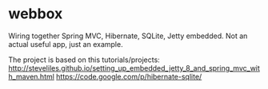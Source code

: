 webbox
======

Wiring together Spring MVC, Hibernate, SQLite, Jetty embedded.
Not an actual useful app, just an example.

The project is based on this tutorials/projects:
<http://steveliles.github.io/setting_up_embedded_jetty_8_and_spring_mvc_with_maven.html>
<https://code.google.com/p/hibernate-sqlite/>
